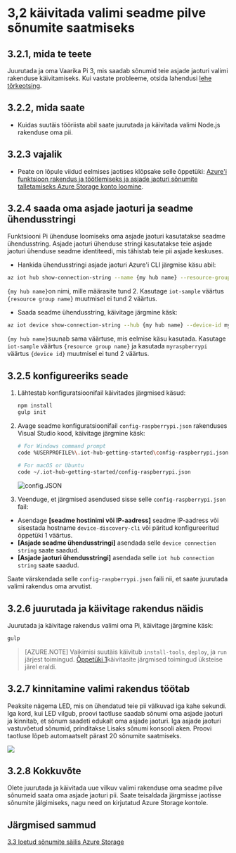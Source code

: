 <properties
 pageTitle="Valimi rakenduse seadme pilve sõnumite saatmiseks | Microsoft Azure'i"
 description="Juurutada ja valimi rakendus oma Vaarika Pi 3, mis saadab sõnumid asjade jaoturi ja vilgub LED."
 services="iot-hub"
 documentationCenter=""
 authors="shizn"
 manager="timlt"
 tags=""
 keywords=""/>

<tags
 ms.service="iot-hub"
 ms.devlang="multiple"
 ms.topic="article"
 ms.tgt_pltfrm="na"
 ms.workload="na"
 ms.date="10/21/2016"
 ms.author="xshi"/>

# <a name="32-run-sample-application-to-send-device-to-cloud-messages"></a>3,2 käivitada valimi seadme pilve sõnumite saatmiseks

## <a name="321-what-you-will-do"></a>3.2.1, mida te teete

Juurutada ja oma Vaarika Pi 3, mis saadab sõnumid teie asjade jaoturi valimi rakenduse käivitamiseks. Kui vastate probleeme, otsida lahendusi [lehe tõrkeotsing](iot-hub-raspberry-pi-kit-node-troubleshooting.md).

## <a name="322-what-you-will-learn"></a>3.2.2, mida saate

- Kuidas suutäis tööriista abil saate juurutada ja käivitada valimi Node.js rakenduse oma pii.

## <a name="323-what-you-need"></a>3.2.3 vajalik

- Peate on lõpule viidud eelmises jaotises klõpsake selle õppetüki: [Azure'i funktsioon rakendus ja töötlemiseks ja asjade jaoturi sõnumite talletamiseks Azure Storage konto loomine](iot-hub-raspberry-pi-kit-node-lesson3-deploy-resource-manager-template.md).

## <a name="324-get-your-iot-hub-and-device-connection-strings"></a>3.2.4 saada oma asjade jaoturi ja seadme ühendusstringi

Funktsiooni Pi ühenduse loomiseks oma asjade jaoturi kasutatakse seadme ühendusstring. Asjade jaoturi ühenduse stringi kasutatakse teie asjade jaoturi ühenduse seadme identiteedi, mis tähistab teie pii asjade keskuses.

- Hankida ühendusstringi asjade jaoturi Azure'i CLI järgmise käsu abil:

```bash
az iot hub show-connection-string --name {my hub name} --resource-group iot-sample
```

`{my hub name}`on nimi, mille määrasite tund 2. Kasutage `iot-sample` väärtus `{resource group name}` muutmisel ei tund 2 väärtus.

- Saada seadme ühendusstring, käivitage järgmine käsk:

```bash
az iot device show-connection-string --hub {my hub name} --device-id myraspberrypi --resource-group iot-sample
```

`{my hub name}`suunab sama väärtuse, mis eelmise käsu kasutada. Kasutage `iot-sample` väärtus `{resource group name}` ja kasutada `myraspberrypi` väärtus `{device id}` muutmisel ei tund 2 väärtus.

## <a name="325-configure-the-device-connection"></a>3.2.5 konfigureeriks seade

1. Lähtestab konfiguratsioonifail käivitades järgmised käsud:

    ```bash
    npm install
    gulp init
    ```

2. Avage seadme konfiguratsioonifail `config-raspberrypi.json` rakenduses Visual Studio kood, käivitage järgmine käsk:

    ```bash
    # For Windows command prompt
    code %USERPROFILE%\.iot-hub-getting-started\config-raspberrypi.json
  
    # For macOS or Ubuntu
    code ~/.iot-hub-getting-started/config-raspberrypi.json
    ```

    ![config.JSON](media/iot-hub-raspberry-pi-lessons/lesson3/config.png)

3. Veenduge, et järgmised asendused sisse selle `config-raspberrypi.json` fail:

  - Asendage **[seadme hostinimi või IP-aadress]** seadme IP-aadress või sisestada hostname `device-discovery-cli` või päritud konfigureeritud õppetüki 1 väärtus.
  - **[Asjade seadme ühendusstringi]** asendada selle `device connection string` saate saadud.
  - **[Asjade jaoturi ühendusstringi]** asendada selle `iot hub connection string` saate saadud.

Saate värskendada selle `config-raspberrypi.json` faili nii, et saate juurutada valimi rakendus oma arvutist.

## <a name="326-deploy-and-run-the-sample-application"></a>3.2.6 juurutada ja käivitage rakendus näidis

Juurutada ja käivitage rakendus valimi oma Pi, käivitage järgmine käsk:

```bash
gulp
```

> [AZURE.NOTE] Vaikimisi suutäis käivitub `install-tools`, `deploy`, ja `run` järjest toimingud. [Õppetüki 1](iot-hub-raspberry-pi-kit-node-lesson1-deploy-blink-app.md)käivitasite järgmised toimingud üksteise järel eraldi.

## <a name="327-verify-the-sample-application-works"></a>3.2.7 kinnitamine valimi rakendus töötab

Peaksite nägema LED, mis on ühendatud teie pii välkuvad iga kahe sekundi. Iga kord, kui LED vilgub, proovi taotluse saadab sõnumi oma asjade jaoturi ja kinnitab, et sõnum saadeti edukalt oma asjade jaoturi. Iga asjade jaoturi vastuvõetud sõnumid, prinditakse Lisaks sõnumi konsooli aken. Proovi taotluse lõpeb automaatselt pärast 20 sõnumite saatmiseks.

![](media/iot-hub-raspberry-pi-lessons/lesson3/gulp_run.png)

## <a name="328-summary"></a>3.2.8 Kokkuvõte

Olete juurutada ja käivitada uue vilkuv valimi rakenduse oma seadme pilve sõnumeid saata oma asjade jaoturi pii. Saate teisaldada järgmisse jaotisse sõnumite jälgimiseks, nagu need on kirjutatud Azure Storage kontole.

## <a name="next-steps"></a>Järgmised sammud

[3.3 loetud sõnumite säilis Azure Storage](iot-hub-raspberry-pi-kit-node-lesson3-read-table-storage.md)